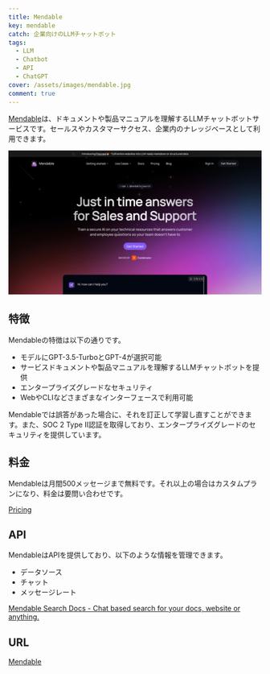 ```yaml
---
title: Mendable
key: mendable
catch: 企業向けのLLMチャットボット
tags:
  - LLM
  - Chatbot
  - API
  - ChatGPT
cover: /assets/images/mendable.jpg
comment: true
---
```


[Mendable](https://www.mendable.ai/)は、ドキュメントや製品マニュアルを理解するLLMチャットボットサービスです。セールスやカスタマーサクセス、企業内のナレッジベースとして利用できます。

[![MendableのWebサイト](/assets/images/mendable.jpg)](https://www.mendable.ai/)

<!--more-->

## 特徴

Mendableの特徴は以下の通りです。

- モデルにGPT-3.5-TurboとGPT-4が選択可能
- サービスドキュメントや製品マニュアルを理解するLLMチャットボットを提供
- エンタープライズグレードなセキュリティ
- WebやCLIなどさまざまなインターフェースで利用可能

Mendableでは誤答があった場合に、それを訂正して学習し直すことができます。また、SOC 2 Type II認証を取得しており、エンタープライズグレードのセキュリティを提供しています。

## 料金

Mendableは月間500メッセージまで無料です。それ以上の場合はカスタムプランになり、料金は要問い合わせです。

[Pricing](https://www.mendable.ai/pricing)

## API

MendableはAPIを提供しており、以下のような情報を管理できます。

- データソース
- チャット
- メッセージレート

[Mendable Search Docs \- Chat based search for your docs, website or anything\.](https://docs.mendable.ai/)

## URL

[Mendable](https://www.mendable.ai/)

